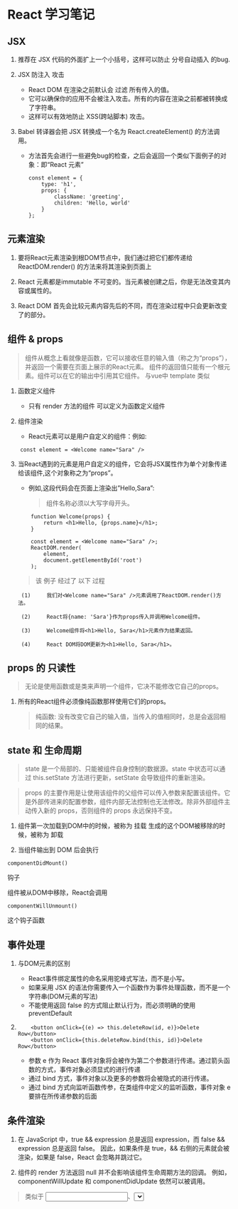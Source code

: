 # React 学习笔记

## JSX
1. 推荐在 JSX 代码的外面扩上一个小括号，这样可以防止 分号自动插入 的bug.

2. JSX 防注入 攻击
    - React DOM 在渲染之前默认会 过滤 所有传入的值。
    - 它可以确保你的应用不会被注入攻击。所有的内容在渲染之前都被转换成了字符串。
    - 这样可以有效地防止 XSS(跨站脚本) 攻击。

3. Babel 转译器会把 JSX 转换成一个名为 React.createElement() 的方法调用。
    - 方法首先会进行一些避免bug的检查，之后会返回一个类似下面例子的对象：即“React 元素”
        ```     
        const element = {
            type: 'h1',
            props: {
                className: 'greeting',
                children: 'Hello, world'
            }
        };   
        
        ```

## 元素渲染
1. 要将React元素渲染到根DOM节点中，我们通过把它们都传递给 ReactDOM.render() 的方法来将其渲染到页面上

2. React 元素都是immutable 不可变的。当元素被创建之后，你是无法改变其内容或属性的。

3. React DOM 首先会比较元素内容先后的不同，而在渲染过程中只会更新改变了的部分。

## 组件 & props
>   组件从概念上看就像是函数，它可以接收任意的输入值（称之为“props”），并返回一个需要在页面上展示的React元素。
>   组件的返回值只能有一个根元素。组件可以在它的输出中引用其它组件。 与vue中 template 类似

1. 函数定义组件
    - 只有 render 方法的组件 可以定义为函数定义组件

2. 组件渲染
    - React元素可以是用户自定义的组件：例如: 

```
    const element = <Welcome name="Sara" />
```

3. 当React遇到的元素是用户自定义的组件，它会将JSX属性作为单个对象传递给该组件,这个对象称之为“props”。

    - 例如,这段代码会在页面上渲染出”Hello,Sara”:
        > 组件名称必须以大写字母开头。

    ```
        function Welcome(props) {
            return <h1>Hello, {props.name}</h1>;
        }

        const element = <Welcome name="Sara" />;
        ReactDOM.render(
            element,
            document.getElementById('root')
        );
    ```
    > 该 例子 经过了 以下 过程
    
        (1)     我们对<Welcome name="Sara" />元素调用了ReactDOM.render()方法。
    
        (2)     React将{name: 'Sara'}作为props传入并调用Welcome组件。
    
        (3)     Welcome组件将<h1>Hello, Sara</h1>元素作为结果返回。
    
        (4)     React DOM将DOM更新为<h1>Hello, Sara</h1>。
    
## props 的 只读性
> 无论是使用函数或是类来声明一个组件，它决不能修改它自己的props。

1. 所有的React组件必须像纯函数那样使用它们的props。
    > 纯函数: 没有改变它自己的输入值，当传入的值相同时，总是会返回相同的结果。


## state 和 生命周期
> state 是一个局部的、只能被组件自身控制的数据源。state 中状态可以通过 this.setState 方法进行更新，setState 会导致组件的重新渲染。

> props 的主要作用是让使用该组件的父组件可以传入参数来配置该组件。它是外部传进来的配置参数，组件内部无法控制也无法修改。除非外部组件主动传入新的 props，否则组件的 props 永远保持不变。

1. 组件第一次加载到DOM中的时候，被称为 挂载
   生成的这个DOM被移除的时候，被称为 卸载

2. 当组件输出到 DOM 后会执行
``` 
componentDidMount() 
```
钩子

   组件被从DOM中移除，React会调用
   ```
   componentWillUnmount()
   ```
   这个钩子函数

## 事件处理
1. 与DOM元素的区别
    - React事件绑定属性的命名采用驼峰式写法，而不是小写。
    - 如果采用 JSX 的语法你需要传入一个函数作为事件处理函数，而不是一个字符串(DOM元素的写法)
    - 不能使用返回 false 的方式阻止默认行为，而必须明确的使用 preventDefault

2. 
    ```
        <button onClick={(e) => this.deleteRow(id, e)}>Delete Row</button>
        <button onClick={this.deleteRow.bind(this, id)}>Delete Row</button>
    ```
    - 参数 e 作为 React 事件对象将会被作为第二个参数进行传递。通过箭头函数的方式，事件对象必须显式的进行传递
    - 通过 bind 方式，事件对象以及更多的参数将会被隐式的进行传递。
    - 通过 bind 方式向监听函数传参，在类组件中定义的监听函数，事件对象 e 要排在所传递参数的后面
## 条件渲染
1. 在 JavaScript 中，true && expression 总是返回 expression，而 false && expression 总是返回 false。
   因此，如果条件是 true，&& 右侧的元素就会被渲染，如果是 false，React 会忽略并跳过它。

2. 组件的 render 方法返回 null 并不会影响该组件生命周期方法的回调。
   例如，componentWillUpdate 和 componentDidUpdate 依然可以被调用。

> 类似于 <input />、<select />、<textarea> 这些元素的 value 值被 React.js 所控制、渲染的组件，在 React.js 当中被称为受控组件（Controlled Component）。对于用户可输入的控件，一般都可以让它们成为受控组件，这是 React.js 所推崇的做法。
